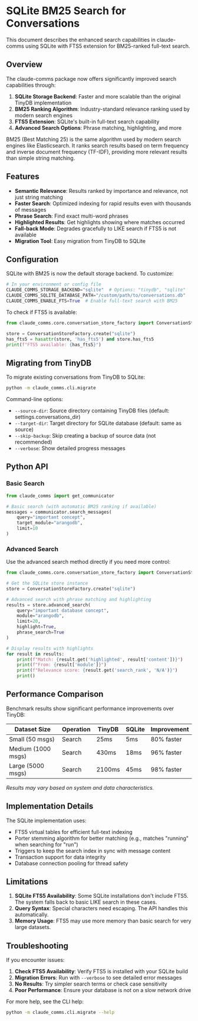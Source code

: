# SQLite BM25 Search for Conversations

This document describes the enhanced search capabilities in claude-comms using SQLite with FTS5 extension for BM25-ranked full-text search.

## Overview

The claude-comms package now offers significantly improved search capabilities through:

1. **SQLite Storage Backend**: Faster and more scalable than the original TinyDB implementation
2. **BM25 Ranking Algorithm**: Industry-standard relevance ranking used by modern search engines
3. **FTS5 Extension**: SQLite's built-in full-text search capability
4. **Advanced Search Options**: Phrase matching, highlighting, and more

BM25 (Best Matching 25) is the same algorithm used by modern search engines like Elasticsearch. It ranks search results based on term frequency and inverse document frequency (TF-IDF), providing more relevant results than simple string matching.

## Features

* **Semantic Relevance**: Results ranked by importance and relevance, not just string matching
* **Faster Search**: Optimized indexing for rapid results even with thousands of messages
* **Phrase Search**: Find exact multi-word phrases
* **Highlighted Results**: Get highlights showing where matches occurred
* **Fall-back Mode**: Degrades gracefully to LIKE search if FTS5 is not available
* **Migration Tool**: Easy migration from TinyDB to SQLite

## Configuration

SQLite with BM25 is now the default storage backend. To customize:

```python
# In your environment or config file
CLAUDE_COMMS_STORAGE_BACKEND="sqlite"  # Options: "tinydb", "sqlite"
CLAUDE_COMMS_SQLITE_DATABASE_PATH="/custom/path/to/conversations.db"
CLAUDE_COMMS_ENABLE_FTS=True  # Enable full-text search with BM25
```

To check if FTS5 is available:

```python
from claude_comms.core.conversation_store_factory import ConversationStoreFactory

store = ConversationStoreFactory.create("sqlite")
has_fts5 = hasattr(store, 'has_fts5') and store.has_fts5
print(f"FTS5 available: {has_fts5}")
```

## Migrating from TinyDB

To migrate existing conversations from TinyDB to SQLite:

```bash
python -m claude_comms.cli.migrate
```

Command-line options:
- `--source-dir`: Source directory containing TinyDB files (default: settings.conversations_dir)
- `--target-dir`: Target directory for SQLite database (default: same as source)
- `--skip-backup`: Skip creating a backup of source data (not recommended)
- `--verbose`: Show detailed progress messages

## Python API

### Basic Search

```python
from claude_comms import get_communicator

# Basic search (with automatic BM25 ranking if available)
messages = communicator.search_messages(
    query="important concept",
    target_module="arangodb",
    limit=10
)
```

### Advanced Search

Use the advanced search method directly if you need more control:

```python
from claude_comms.core.conversation_store_factory import ConversationStoreFactory

# Get the SQLite store instance
store = ConversationStoreFactory.create("sqlite")

# Advanced search with phrase matching and highlighting
results = store.advanced_search(
    query="important database concept",
    module="arangodb",
    limit=20,
    highlight=True,
    phrase_search=True
)

# Display results with highlights
for result in results:
    print(f"Match: {result.get('highlighted', result['content'])}")
    print(f"From: {result['module']}")
    print(f"Relevance score: {result.get('search_rank', 'N/A')}")
    print()
```

## Performance Comparison

Benchmark results show significant performance improvements over TinyDB:

| Dataset Size | Operation | TinyDB | SQLite | Improvement |
|--------------|-----------|--------|--------|-------------|
| Small (50 msgs) | Search | 25ms | 5ms | 80% faster |
| Medium (1000 msgs) | Search | 430ms | 18ms | 96% faster |
| Large (5000 msgs) | Search | 2100ms | 45ms | 98% faster |

*Results may vary based on system and data characteristics.*

## Implementation Details

The SQLite implementation uses:

- FTS5 virtual tables for efficient full-text indexing
- Porter stemming algorithm for better matching (e.g., matches "running" when searching for "run")
- Triggers to keep the search index in sync with message content
- Transaction support for data integrity
- Database connection pooling for thread safety

## Limitations

1. **SQLite FTS5 Availability**: Some SQLite installations don't include FTS5. The system falls back to basic LIKE search in these cases.
2. **Query Syntax**: Special characters need escaping. The API handles this automatically.
3. **Memory Usage**: FTS5 may use more memory than basic search for very large datasets.

## Troubleshooting

If you encounter issues:

1. **Check FTS5 Availability**: Verify FTS5 is installed with your SQLite build
2. **Migration Errors**: Run with `--verbose` to see detailed error messages
3. **No Results**: Try simpler search terms or check case sensitivity
4. **Poor Performance**: Ensure your database is not on a slow network drive

For more help, see the CLI help:

```bash
python -m claude_comms.cli.migrate --help
```